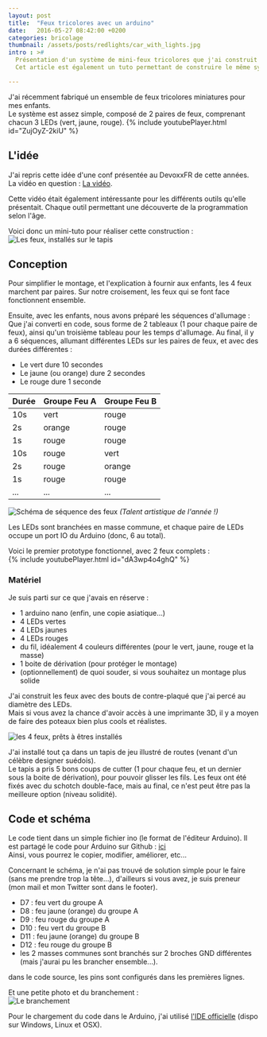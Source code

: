 ```yaml
---
layout: post
title:  "Feux tricolores avec un arduino"
date:   2016-05-27 08:42:00 +0200
categories: bricolage
thumbnail: /assets/posts/redlights/car_with_lights.jpg
intro : >#
  Présentation d'un système de mini-feux tricolores que j'ai construit pour mes enfants.  
  Cet article est également un tuto permettant de construire le même système.

---
```

J'ai récemment fabriqué un ensemble de feux tricolores miniatures pour mes enfants.  
Le système est assez simple, composé de 2 paires de feux, comprenant chacun 3 LEDs (vert, jaune, rouge).
{% include youtubePlayer.html id="ZujOyZ-2kiU" %}


## L'idée
J'ai repris cette idée d'une conf présentée au DevoxxFR de cette années.  
La vidéo en question : [La  vidéo](https://youtu.be/T_nrD3E5qD0?t=13m24s).

Cette vidéo était également intéressante pour les différents outils qu'elle présentait. Chaque outil permettant une découverte de la programmation selon l'âge.

Voici donc un mini-tuto pour réaliser cette construction :  
![Les feux, installés sur le tapis](/assets/posts/redlights/car_with_lights.jpg)

## Conception
Pour simplifier le montage, et l'explication à fournir aux enfants, les 4 feux marchent par paires.
Sur notre croisement, les feux qui se font face fonctionnent ensemble.  

Ensuite, avec les enfants, nous avons préparé les séquences d'allumage :  
Que j'ai converti en code, sous forme de 2 tableaux (1 pour chaque paire de feux), ainsi qu'un troisième tableau pour les temps d'allumage.
Au final, il y a 6 séquences, allumant différentes LEDs sur les paires de feux, et avec des durées différentes :

 * Le vert dure 10 secondes  
 * Le jaune (ou orange) dure 2 secondes  
 * Le rouge dure 1 seconde  

| Durée | Groupe Feu A | Groupe Feu B |
|-------|--------------|--------------|
| 10s   | vert         | rouge        |
| 2s    | orange       | rouge        |
| 1s    | rouge        | rouge        |
| 10s   | rouge        | vert         |
| 2s    | rouge        | orange       |
| 1s    | rouge        | rouge        |
| ...   | ...          | ...          |

![Schéma de séquence des feux](/assets/posts/redlights/sequence_schema.jpg) _(Talent artistique de l'année !)_

Les LEDs sont branchées en masse commune, et chaque paire de LEDs occupe un port IO du Arduino (donc, 6 au total).

Voici le premier prototype fonctionnel, avec 2 feux complets :  
{% include youtubePlayer.html id="dA3wp4o4ghQ" %}

### Matériel
Je suis parti sur ce que j'avais en réserve :

 * 1 arduino nano (enfin, une copie asiatique...)
 * 4 LEDs vertes
 * 4 LEDs jaunes
 * 4 LEDs rouges
 * du fil, idéalement 4 couleurs différentes (pour le vert, jaune, rouge et la masse)
 * 1 boite de dérivation (pour protéger le montage)
 * (optionnellement) de quoi souder, si vous souhaitez un montage plus solide

J'ai construit les feux avec des bouts de contre-plaqué que j'ai percé au diamètre des LEDs.  
Mais si vous avez la chance d'avoir accès à une imprimante 3D, il y a moyen de faire des poteaux bien plus cools et réalistes.  

![les 4 feux, prêts à êtres installés](/assets/posts/redlights/lights_cabled.jpg)

J'ai installé tout ça dans un tapis de jeu illustré de routes (venant d'un célèbre designer suédois).  
Le tapis a pris 5 bons coups de cutter (1 pour chaque feu, et un dernier sous la boite de dérivation), pour pouvoir glisser les fils.
Les feux ont été fixés avec du schotch double-face, mais au final, ce n'est peut être pas la meilleure option (niveau solidité).

## Code et schéma
Le code tient dans un simple fichier ino (le format de l'éditeur Arduino).
Il est partagé le code pour Arduino sur Github : [ici](https://gist.github.com/chibani/ecc079ce30894ff5434bbb0690af7b68)  
Ainsi, vous pourrez le copier, modifier, améliorer, etc...

Concernant le schéma, je n'ai pas trouvé de solution simple pour le faire (sans me prendre trop la tête...), d'ailleurs si vous avez, je suis preneur (mon mail et mon Twitter sont dans le footer).  

 * D7 : feu vert du groupe A  
 * D8 : feu jaune (orange) du groupe A  
 * D9 : feu rouge du groupe A  
 * D10 : feu vert du groupe B  
 * D11 : feu jaune (orange) du groupe B  
 * D12 : feu rouge du groupe B
 * les 2 masses communes sont branchés sur 2 broches GND différentes (mais j'aurai pu les brancher ensemble...).  

dans le code source, les pins sont configurés dans les premières lignes.  

Et une petite photo et du branchement :  
![Le branchement](/assets/posts/redlights/pins_with_numbers.jpg)

Pour le chargement du code dans le Arduino, j'ai utilisé [l'IDE officielle](https://www.arduino.cc/en/Main/Software) (dispo sur Windows, Linux et OSX).  
